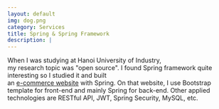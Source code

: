```yaml
---
layout: default
img: dog.png
category: Services
title: Spring & Spring Framework
description: |
---
```

  When I was studying at Hanoi University of Industry, <br/>my research topic was "open source". I found Spring framework quite interesting so I studied it and built <br/>an [e-commerce website](https://github.com/vegetaz/onelineshopping) with Spring. On that website, I use Bootstrap template for front-end and mainly Spring for back-end. Other applied technologies are RESTful API, JWT, Spring Security, MySQL, etc.
